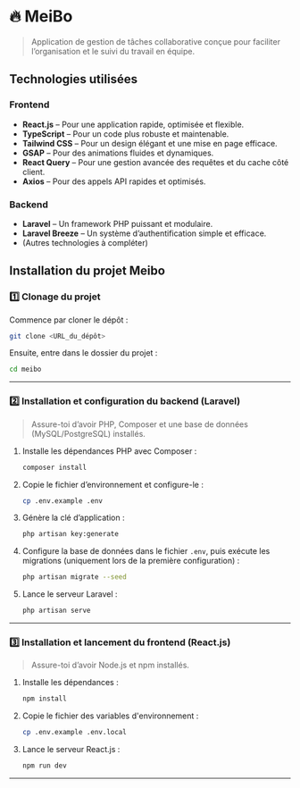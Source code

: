 # 🔥 MeiBo

> Application de gestion de tâches collaborative conçue pour faciliter l’organisation et le suivi du travail en équipe.

## Technologies utilisées

### Frontend

- **React.js** – Pour une application rapide, optimisée et flexible.
- **TypeScript** – Pour un code plus robuste et maintenable.
- **Tailwind CSS** – Pour un design élégant et une mise en page efficace.
- **GSAP** – Pour des animations fluides et dynamiques.
- **React Query** – Pour une gestion avancée des requêtes et du cache côté client.
- **Axios** – Pour des appels API rapides et optimisés.

### Backend

- **Laravel** – Un framework PHP puissant et modulaire.
- **Laravel Breeze** – Un système d’authentification simple et efficace.
- (Autres technologies à compléter)

## Installation du projet Meibo

### 1️⃣ Clonage du projet

Commence par cloner le dépôt :

```sh
git clone <URL_du_dépôt>
```

Ensuite, entre dans le dossier du projet :

```sh
cd meibo
```

---

### 2️⃣ Installation et configuration du backend (Laravel)

> Assure-toi d’avoir PHP, Composer et une base de données (MySQL/PostgreSQL) installés.

1. Installe les dépendances PHP avec Composer :

   ```sh
   composer install
   ```

2. Copie le fichier d’environnement et configure-le :

   ```sh
   cp .env.example .env
   ```

3. Génère la clé d’application :

   ```sh
   php artisan key:generate
   ```

4. Configure la base de données dans le fichier `.env`, puis exécute les migrations (uniquement lors de la première configuration) :

   ```sh
   php artisan migrate --seed
   ```

5. Lance le serveur Laravel :

   ```sh
   php artisan serve
   ```

---

### 3️⃣ Installation et lancement du frontend (React.js)

> Assure-toi d’avoir Node.js et npm installés.

1. Installe les dépendances :

   ```sh
   npm install
   ```

2. Copie le fichier des variables d'environnement :

   ```sh
   cp .env.example .env.local
   ```

3. Lance le serveur React.js :

   ```sh
   npm run dev
   ```

---

